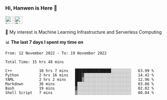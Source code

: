 ### Hi, Hanwen is Here 👋
<p>
	<a href="https://www.linkedin.com/in/liu-hanwen/"><img src="https://img.shields.io/badge/@hanwen-0A66C2?style=flat&logo=LinkedIn&logoColor=white" alt="Linkedin"  height="25px"/></a> 
	<a href="https://scholar.google.com/citations?user=HDF0su0AAAAJ"><img src="https://img.shields.io/badge/scholar-4385FE.svg?&style=plastic&logo=google-scholar&logoColor=white" alt="Google Scholar" height="25px"> </a>
</p>
🌱 My interest is Machine Learning Infrastructure and Serverless Computing

📊 **The last 7 days I spent my time on** 
<!--START_SECTION:waka-->

```text
From: 12 November 2022 - To: 19 November 2022

Total Time: 15 hrs 48 mins

C++            10 hrs 7 mins   ████████████████░░░░░░░░░   63.99 %
Python         2 hrs 16 mins   ███▓░░░░░░░░░░░░░░░░░░░░░   14.42 %
YAML           2 hrs 2 mins    ███▒░░░░░░░░░░░░░░░░░░░░░   12.96 %
Markdown       36 mins         █░░░░░░░░░░░░░░░░░░░░░░░░   03.86 %
Bash           19 mins         ▓░░░░░░░░░░░░░░░░░░░░░░░░   02.02 %
Shell Script   7 mins          ▒░░░░░░░░░░░░░░░░░░░░░░░░   00.84 %
```

<!--END_SECTION:waka-->


<!--
**david990917/david990917** is a ✨ _special_ ✨ repository because its `README.md` (this file) appears on your GitHub profile.

Here are some ideas to get you started:

- 🔭 I’m currently working on ...
- 🌱 I’m currently learning ...
- 👯 I’m looking to collaborate on ...
- 🤔 I’m looking for help with ...
- 💬 Ask me about ...
- 📫 How to reach me: ...
- 😄 Pronouns: ...
- ⚡ Fun fact: ...
-->
